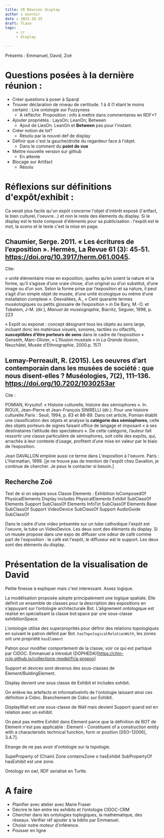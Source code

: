 ```yaml
---
title: CR Réunion display 
author : ouvroir
date : 2023-10-25
draft: flase
tags:
     - cr
     - display
     
---
```


Présents : Emmanuel, David, Zoë

# Questions posées à la dernière réunion :

- Créer questions à poser à Sparql
- Trouver déclaration de niveau de certitude. 1 à 4 (1 étant le moins certain) : Lire ontologie sur Fuzzyness
     - A réfléchir. Proposition : info à mettre dans commentaires en RDF*?
- Ajouter propriétés : LaysOn; LeanOn; Between
     - Ajout de LiesOn. LeanOn et **Between** pas pour l'instant. 
- Créer notion de lot?
     - Résolu par la nouvel def de display
- Définir que c'est la gauche/droite du regardeur face à l'objet. 
     - Dans le comment du **point de vue** 
- Mettre nouvelle version sur github
     - En attente
- Blocage sur Artifact 
     - Résolu

# Réflexions sur définitions d'expôt/exhibit : 

Ca serait plus facile qu'un expôt concerne l'objet d'intérêt exposé (l'artfact, le bien culturel, l'oeuvre...) et non le reste des élements du display. Si le display est le texte composé d'éléments pour sa publicisation : l'expôt est le mot, la sceno et le texte c'est la mise en page.  

## Chaumier, Serge. 2011. « Les écritures de l’exposition ». Hermès, La Revue 61 (3): 45‑51. https://doi.org/10.3917/herm.061.0045.

Cite: 

« unité élémentaire mise en exposition, quelles qu’en soient la nature et la forme, qu’il s’agisse d’une vraie chose, d’un original ou d’un substitut, d’une image ou d’un son. Selon la forme prise par l’exposition et sa nature, il peut s’agit d’un simple objet de musée, d’une unité écologique ou même d’une installation complexe ». 
Desvallées, A., « Cent quarante termes muséologiques ou petits glossaire de l’exposition » *in* De Bary, M.-O. et Tobelem, J-M. (dir.), *Manuel de muséographie*, Biarritz, Séguier, 1998, p. 223

« Expôt ou exponat : concept désignant tous les objets au sens large, incluant donc les matériaux visuels, sonores, tactiles ou olfactifs, **susceptibles d’être porteurs de sens** dans le cadre de l’exposition »    
Gonseth, Marc-Olivier, « L’Illusion muséale » in *La Grande illusion*, Neuchâtel, Musée d’Ethnographie, 2000.p. 157)

## Lemay-Perreault, R. (2015). Les oeuvres d’art contemporain dans les musées de société : que nous disent-elles ? Muséologies, 7(2), 111–136. https://doi.org/10.7202/1030253ar

Cite : 

POMIAN, Krysztof. « Histoire culturelle, histoire des sémiophores ». In. RIOUX, Jean-Pierre et Jean-François SINIRELLI (dir.). Pour une histoire culturelle.Paris : Seuil, 1994, p. 83 et 88-89. 
Dans cet article, Pomian établit une classification des objets et analyse la **catégorie des sémiophores**, celle des objets porteurs de signes faisant office de langage et imposant « à ses destinataires l’attitude des spectateurs ». De cette catégorie, l’auteur fait ressortir une classe particulière de sémiophores, soit celle des expôts, qui, arrachés à leur contexte d’usage, profitent d’une mise en valeur par le biais de l’exposition. 

Jean DAVALLON emploie aussi ce terme
dans L'exposition à l'oeuvre. Paris : L'Harmattan, 1999.
[je ne trouve pas de mention de l'expôt chez Davallon, je continue de chercher. Je peux le contacter si besoin.]

## Recherche Zoë 

Test de si on sépare sous Classe Elements : 
Exhibition IsComposedOf PhysicalElements
Display includes PhysicalElements
Exhibit SubClassOf Elements
Support SubClassOf Elements
InfoTxt SubClassOf Elements
Base SubClassOf Support
VideoDevice SubClassOf Support
AudioGuide SubClassOf 

Dans le cadre d'une video présentée sur un tube cathodique l'expôt est l'oeuvre, le tube un VideoDevice. Les deux sont des éléments du display. 
Si un musée propose dans une expo de diffuser une odeur de café comme part de l'exposition : le café est l'expôt, le diffuseur est le support. Les deux sont des éléments du display. 

# Présentation de la visualisation de David

Petite finesse à expliquer mais c'est interessant. Assez logique. 


La modélisation proposée adopte principalement une logique spatiale. Elle définit un ensemble de classes pour la description des expositions en s’appuyant sur l’ontologie architecturale Bot. L’alignement ontologique est réalisé en spécialisant la classe bot:space par une sous-classe exhibitionSpace.

L’ontologie utilise des superproprités pour définir des relations topologiques en suivant le patron définit par Bot. 
`hasTopologicalRelationWith`, les zones ont une propriété `hasElement`

Patron pour modifier comportement de la classe, voir ce qui est partiqué par CIDOC. Emmanuel a introduit (DOPHEDA)[https://chin-rcip.github.io/collections-model/fr/a-propos]

Support et devices sont devenus des sous-classes de Element/BuldingElement. 

Display devient une sous classe de Exhibit et includes exhibit. 

On enlève les artefacts et informativeInfo de l'ontologie laissant ainsi ces définition à Cidoc. Branchement de Cidoc sur Exhibit.

DisplayWall est une sous-classe de Wall mais devient Support quand est en relation avec un exhibit. 

On peut pas mettre Exhibit dans Element parce que la définition de BOT de Element n'est pas applicable : Element - Constituent of a construction entity with a characteristic technical function, form or position [[ISO-12006], 3.4.7].

Etrange de ne pas avoir d'ontologie sur la topologie. 

SupeProperty of (Chain) 
Zone containsZone o hasExhibit SubPropertyOf hasExhibit 
est une zone. 

Ontology en owl, RDF serialisé en Turtle. 

# A faire
- Planifier avec atelier avec Marie Fraser
- Décrire le lien entre les exhibits et l’ontologie CIDOC-CRM
- Chercher dans les ontologies toplogiques, la mathématique, des réseaux. Verifier réf ajouter à la biblio par Emmanuel. 
- Choisir notre moteur d'inférence.
- Pousser en ligne